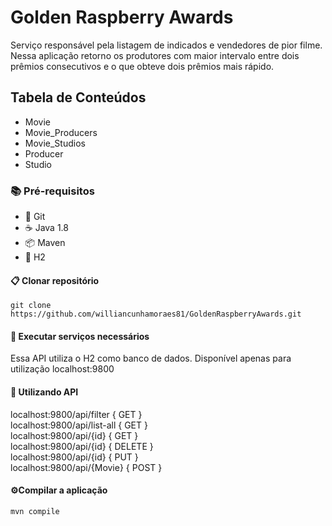 # Golden Raspberry Awards

Serviço responsável pela listagem de indicados e vendedores de pior filme. 
<br/>
Nessa aplicação retorno os produtores com maior intervalo entre dois prêmios consecutivos e o que obteve dois prêmios mais rápido.

## Tabela de Conteúdos
 
* Movie 
* Movie_Producers
* Movie_Studios
* Producer
* Studio

### 📚 Pré-requisitos

- 🌴 Git
- ☕ Java 1.8
- 📦 Maven
- 🐘 H2


#### 📋 Clonar repositório

```
git clone https://github.com/williancunhamoraes81/GoldenRaspberryAwards.git
```

#### 🚢 Executar serviços necessários

Essa API utiliza o H2 como banco de dados. Disponível apenas para utilização localhost:9800


#### 🚢 Utilizando API

localhost:9800/api/filter { GET }
<br/>
localhost:9800/api/list-all { GET }
<br/>
localhost:9800/api/{id} { GET }
<br/>
localhost:9800/api/{id} { DELETE }
<br/>
localhost:9800/api/{id} { PUT }
<br/>
localhost:9800/api/{Movie} { POST }
<br/>

#### ⚙️Compilar a aplicação

```
mvn compile
```


